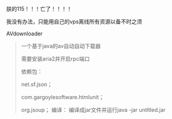 朕的115！！！亡了！！！！

我没有办法，只能用自己的vps离线所有资源以备不时之须


AVdownloader
>一个基于java的av自动自动下载器
>
>需要安装aria2并开启rpc端口
>
>依赖包：
>
>net.sf.json；
>
>com.gargoylesoftware.htmlunit；
>
>org.jsoup；
编译：
>编译成jar文件并运行java -jar untltled.jar
